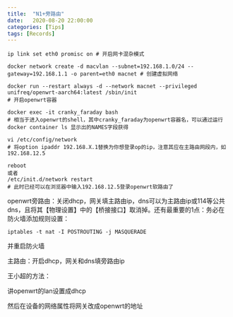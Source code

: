 ```yaml
---
title:  "N1+旁路由"
date:   2020-08-20 22:00:00
categories: [Tips]
tags: [Records]
---
```

```
ip link set eth0 promisc on # 开启网卡混杂模式
```

```
docker network create -d macvlan --subnet=192.168.1.0/24 --gateway=192.168.1.1 -o parent=eth0 macnet # 创建虚拟网络
```

```
docker run --restart always -d --network macnet --privileged unifreq/openwrt-aarch64:latest /sbin/init 
# 开启openwrt容器
```

```
docker exec -it cranky_faraday bash 
# 相当于进入openwrt的shell，其中cranky_faraday为openwrt容器名，可以通过运行docker container ls 显示出的NAMES字段获得
```

```
vi /etc/config/network 
# 将option ipaddr 192.168.X.1替换为你想登录op的ip，注意其应在主路由网段内，如192.168.12.5
```

```
reboot
或者
/etc/init.d/network restart 
# 此时已经可以在浏览器中输入192.168.12.5登录openwrt软路由了
```

openwrt旁路由：关闭dhcp，网关填主路由ip，dns可以为主路由ip或114等公共dns，且将其【物理设置】中的【桥接接口】取消掉。还有最重要的1点：务必在防火墙添加规则设置：

```
iptables -t nat -I POSTROUTING -j MASQUERADE
```

并重启防火墙

主路由：开启dhcp，网关和dns填旁路由ip

王小超的方法：

讲openwrt的lan设置成dhcp

然后在设备的网络属性将网关改成openwrt的地址
